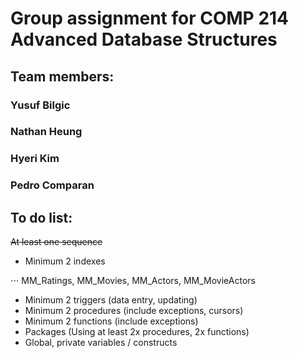 # Group assignment for COMP 214 Advanced Database Structures
## Team members:
###                Yusuf Bilgic
###              Nathan Heung
###               Hyeri Kim
###               Pedro Comparan


## To do list:
~~At least one sequence~~
* Minimum 2 indexes

⋅⋅⋅ MM_Ratings, MM_Movies, MM_Actors, MM_MovieActors
* Minimum 2 triggers (data entry, updating)
* Minimum 2 procedures (include exceptions, cursors)
* Minimum 2 functions (include exceptions)
* Packages (Using at least 2x procedures, 2x functions)
* Global, private variables / constructs
